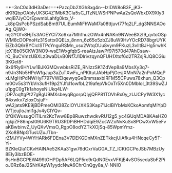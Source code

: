 =*=3nC0d3dH3aDer==*PazqDb2XGh8xg4n--IzIDW8oB3F_jK3-dKRQbpOAblyUK3G4Z1MbK3CIa5sC_ITzNLWSrPNPwAa2sQoWbxDX9XIy3wqlB7JyCQrEpwmbLahfg0ktx_V-_k8pQsPcbPSzdSabBm97ULiEumMiFhWaM7a08ttjuvt77fq2LF_dg3NNSAOoAg_QjW0-mjGYOfv8HjTs3AOEYCl7Xo9xa7Mh1huzOWx4nNAKn9NWeeBXzI9_qvtoOSpWM8cDOPnoHz31Settx0QELx_8nnn_6z65o5zbZJ8uW9HvYOcRD78bgrUYKEiZb3Q6rBYCiclSTPcYnguRSMn_usu2WtqOUu8vym9FKuzL3vlItBJHg5rwhKjcX18b05CKW3NO9-wsE1WxgfqbS-reaAizJawPf97i570d47AhCsaw-rQ_BuCVmzUBXLz3waDLvB0Nf7J1DlrivzqynQFUH1Xtof6d2TRZsjRJQ8CGiu3KGet8-9x6fRy6HYLw1BJKGMQvwbksRiZE_RNIzzSK1ZdVep8a9MbsXy3q7-n9Jn3Nb5HPoWfgJup3aZuTXwFu_nPKltutJAbHpPjGesjXMnN7a2nPoMQqPxLMgHtPdNWHyF797VWEIqewyqGeBmmsaxbIRFM55CPuws78xhun_Q3Cpm0Ov5s31YbVn3ufH19p2YJfcl1owfbL219afepVkOxTr5Xn0DMbIol_3t39SwZJu1pgC0gTk1ahoyeNlUkq4LW-jOP7oqftgPt27gBgU9MXsbeyqBgorpQIyjQFP81TOVhRx0y_zUJCPy1W3X1yc84xwkv7zIoxOsjuF-wA2jats9KE9jBDPmeOMl38ZcIOYUXKS3Kap71JclBlYbMxKCkoAomfqMlYpDWTjcujIoJml1gJv4yCIYQv-0fQKWusugOlTlLm2KcTww8Bp8RuwzhwdkvRU12g5_yc4GUqMDA8KAeHZ0rgkjiZF86npsl09U6K9TRU3RDPiBHHDdqiE9ZcsWZoNvKuSx8PCwXvW5eFvaKBwbinvZ_UyQXvVmsO_RgpO8odYZTkXOjSq-85WpmYmz-2Xo8BNpGTusUZuJTbn-rZMJYVy4WYHARk6FDEna3V7DEKGDnMXnZETkkcjUiAfku4HNcqeCy5T-Yi-BZKleQla1CKvHAINAe52KAa31gw76dCxrVaGGA_TZ_ICKtGCPeJSb7MBzUy8EIy3ibzBOE-6sHnBGCPEW499tOHPDp5AF6LQP5rc9rQdN0EvxVFKjE4vSO5sedaSbF2PioJ0Rz6aJ2SNrKApW1yydcNwA6ChrOnQgy8a_V-NNIO